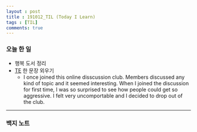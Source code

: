 ```yaml
---
layout : post
title : 191012_TIL (Today I Learn)
tags : [TIL]
comments: true
---
```

### 오늘 한 일
- 행복 도서 정리
- [TE](https://armkernel.github.io/TE_191012) 한 문장 외우기 
  - I once joined this online disscussion club. Members discussed any kind of topic and it seemed interesting. When I joined the discussion for first time, I was so surprised to see how people could get so aggressive. I felt very uncomportable and I decided to drop out of the club.

---
### 백지 노트
